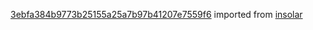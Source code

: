 [3ebfa384b9773b25155a25a7b97b41207e7559f6](https://github.com/insolar/insolar/commit/3ebfa384b9773b25155a25a7b97b41207e7559f6) imported from [insolar](https://github.com/insolar/insolar)
